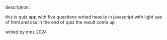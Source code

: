 description: 

this is quiz app
with five questions
writed heavily in javascript with light use of html and css
in the end of quiz the result come up

writed by mnz 2024